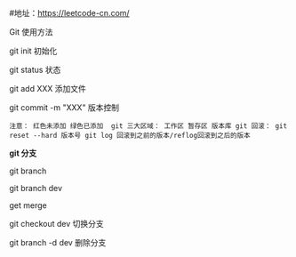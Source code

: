 #地址：https://leetcode-cn.com/

Git 使用方法

git init 初始化

git  status  状态

git  add XXX  添加文件

git commit -m "XXX" 版本控制

`注意：
红色未添加
绿色已添加 
git 三大区域：
工作区
暂存区
版本库
git 回滚：
git reset --hard 版本号
git log 回滚到之前的版本/reflog回滚到之后的版本`

**git 分支**

git branch

git branch dev

get merge

git checkout dev 切换分支

git branch -d dev 删除分支